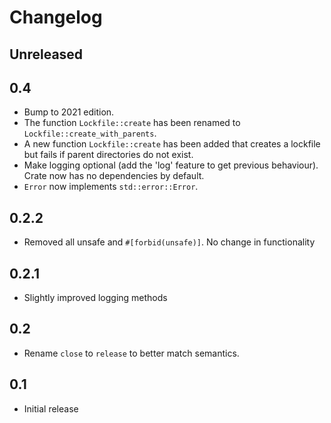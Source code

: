 # Changelog

## Unreleased

## 0.4
 - Bump to 2021 edition.
 - The function `Lockfile::create` has been renamed to `Lockfile::create_with_parents`.
 - A new function `Lockfile::create` has been added that creates a lockfile but fails
   if parent directories do not exist.
 - Make logging optional (add the 'log' feature to get previous behaviour). Crate now
   has no dependencies by default.
 - `Error` now implements `std::error::Error`.

## 0.2.2
 - Removed all unsafe and `#[forbid(unsafe)]`. No change in functionality

## 0.2.1
 - Slightly improved logging methods

## 0.2
 - Rename `close` to `release` to better match semantics.

## 0.1
 - Initial release
